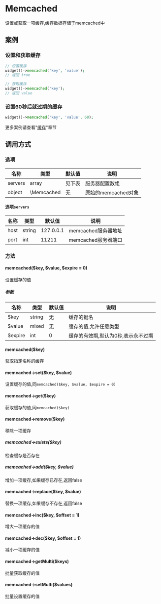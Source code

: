 Memcached
=========

设置或获取一项缓存,缓存数据存储于memcached中

案例
----

### 设置和获取缓存
```php
// 设置缓存
widget()->memcached('key', 'value');
// 返回 true

// 获取缓存
widget()->memcached('key');
// 返回 value
```

### 设置60秒后就过期的缓存
```php
widget()->memcached('key', 'value', 60);
```

更多案例请查看"[缓存](../book/cache.md)"章节

调用方式
-------

### 选项

| 名称       | 类型         | 默认值                 | 说明                                                    |
|------------|--------------|------------------------|---------------------------------------------------------|
| servers    | array        | 见下表                 | 服务器配置数组                                          |
| object     | \Memcached   | 无                     | 原始的memcached对象                                     |

#### 选项`servers`
| 名称       | 类型         | 默认值                 | 说明                                                    |
|------------|--------------|------------------------|---------------------------------------------------------|
| host       | string       | 127.0.0.1              | memcached服务器地址                                     |
| port       | int          | 11211                  | memcached服务器端口                                     |

### 方法

#### memcached($key, $value, $expire = 0)
设置缓存的值

##### 参数

| 名称      | 类型      | 默认值    | 说明                                  |
|-----------|-----------|-----------|---------------------------------------|
| $key      | string    | 无        | 缓存的键名                            |
| $value    | mixed     | 无        | 缓存的值,允许任意类型                 |
| $expire   | int       | 0         | 缓存的有效期,默认为0秒,表示永不过期   |

#### memcached($key)
获取指定名称的缓存

#### memcached->set($key, $value)
设置缓存的值,同`memcached($key, $value, $expire = 0)`

#### memcached->get($key)
获取缓存的值,同`memcached($key)`

#### memcached->remove($key)
移除一项缓存

##### memcached->exists($key)
检查缓存是否存在

##### memcached->add($key, $value)
增加一项缓存,如果缓存已存在,返回false

#### memcached->replace($key, $value)
替换一项缓存,如果缓存不存在,返回false

#### memcached->inc($key, $offset = 1)
增大一项缓存的值

#### memcached->dec($key, $offset = 1)
减小一项缓存的值

#### memcached->getMulti($keys)
批量获取缓存的值

#### memcached->setMulti($values)
批量设置缓存的值
